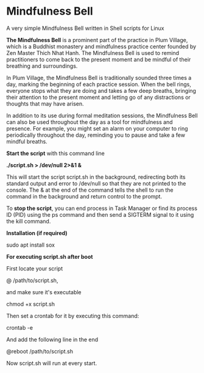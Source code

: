 # Mindfulness Bell
A very simple Mindfulness Bell written in Shell scripts for Linux

**The Mindfulness Bell** is a prominent part of the practice in Plum Village, 
which is a Buddhist monastery and mindfulness practice center founded by 
Zen Master Thich Nhat Hanh. The Mindfulness Bell is used to remind 
practitioners to come back to the present moment and be mindful of 
their breathing and surroundings.

In Plum Village, the Mindfulness Bell is traditionally sounded 
three times a day, marking the beginning of each practice session. 
When the bell rings, everyone stops what they are doing and 
takes a few deep breaths, bringing their attention to the 
present moment and letting go of any distractions or thoughts 
that may have arisen.

In addition to its use during formal meditation sessions, 
the Mindfulness Bell can also be used throughout the day as a tool 
for mindfulness and presence. For example, you might set an alarm 
on your computer to ring periodically throughout the day, 
reminding you to pause and take a few mindful breaths.

**Start the script** with this command line

**./script.sh > /dev/null 2>&1 &**

This will start the script script.sh in the background, 
redirecting both its standard output and error to /dev/null 
so that they are not printed to the console. 
The & at the end of the command tells the shell to run the 
command in the background and return control to the prompt.

To **stop the script**, you can end process in Task Manager or
find its process ID (PID) using the ps command and then 
send a SIGTERM signal to it using the kill command.

**Installation (if required)**

sudo apt install sox

**For executing script.sh after boot**

First locate your script 

@ /path/to/script.sh, 

and make sure it's executable

chmod +x script.sh

Then set a crontab for it by executing this command:

crontab -e

And add the following line in the end 

@reboot  /path/to/script.sh

Now script.sh will run at every start.

